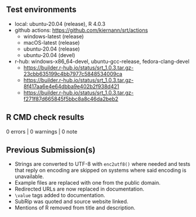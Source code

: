 ## Test environments

* local: ubuntu-20.04 (release), R 4.0.3
* github actions: <https://github.com/kiernann/srt/actions>
  * windows-latest (release) 
  * macOS-latest (release)
  * ubuntu-20.04 (release)
  * ubuntu-20.04 (devel)
* r-hub: windows-x86_64-devel, ubuntu-gcc-release, fedora-clang-devel
  * <https://builder.r-hub.io/status/srt_1.0.3.tar.gz-23cbb635199c4bb7977c5848534009ca>
  * <https://builder.r-hub.io/status/srt_1.0.3.tar.gz-8f417aa6e4e64dbba9e402b2f938d421>
  * <https://builder.r-hub.io/status/srt_1.0.3.tar.gz-f271f87d665845f5bbc8a8c46da2beb2>

## R CMD check results

0 errors | 0 warnings | 0 note

## Previous Submission(s)

* Strings are converted to UTF-8 with `enc2utf8()` where needed and tests that
  reply on encoding are skipped on systems where said encoding is unavailable.
* Example files are replaced with one from the public domain.
* Redirected URLs are now replaced in documentation.
* `\value` tags added to documentation.
* SubRip was quoted and source website linked.
* Mentions of R removed from title and description.
